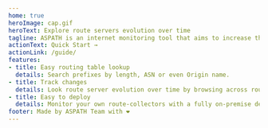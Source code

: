 ```yaml
---
home: true
heroImage: cap.gif
heroText: Explore route servers evolution over time
tagline: ASPATH is an internet monitoring tool that aims to increase the visibility over internet exchange points (IXPs) route servers.
actionText: Quick Start →
actionLink: /guide/
features:
- title: Easy routing table lookup
  details: Search prefixes by length, ASN or even Origin name.
- title: Track changes
  details: Look route server evolution over time by browsing across routing snapshots.
- title: Easy to deploy
  details: Monitor your own route-collectors with a fully on-premise deployment in your local network.
footer: Made by ASPATH Team with ❤️
---
```

